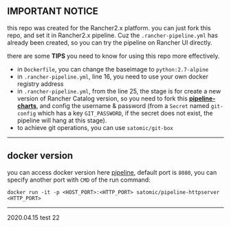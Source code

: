 ## IMPORTANT NOTICE
this repo was created for the Rancher2.x platform. you can just fork this repo, and set it in Rancher2.x pipeline. Cuz the `.rancher-pipeline.yml` has already been created, so you can try the pipeline on Rancher UI directly.

there are some **TIPS** you need to know for using this repo more effectively.
- in `Dockerfile`, you can change the baseimage to `python:2.7-alpine`
- in `.rancher-pipeline.yml`, line 16, you need to use your own docker registry address
- in `.rancher-pipeline.yml`, from the line 25, the stage is for create a new version of Rancher Catalog version, so you need to fork this **[pipeline-charts](https://github.com/satomic/pipeline-charts)**, and config the username & password (from a `Secret` named `git-config` which has a key `GIT_PASSWORD`, if the secret does not exist, the pipeline will hang at this stage).
- to achieve git operations, you can use `satomic/git-box`

---

## docker version
you can access docker version here [pipeline](https://hub.docker.com/r/satomic/python-httpserver/), default port is `8080`, you can specify another port with `CMD` of the run command:
```
docker run -it -p <HOST_PORT>:<HTTP_PORT> satomic/pipeline-httpserver <HTTP_PORT>
```
___
2020.04.15
test 22
